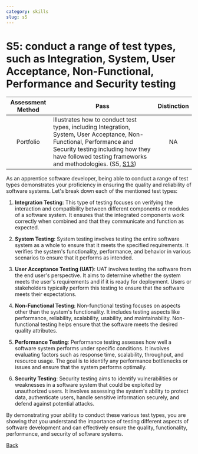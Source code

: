 ```yaml
---
category: skills
slug: s5
---
```


# S5: conduct a range of test types, such as Integration, System, User Acceptance, Non-Functional, Performance and Security testing

<!-- prettier-ignore -->
| Assessment Method | Pass | Distinction |
| :---: | --- | :---: |
| Portfolio | Illustrates how to conduct test types, including Integration, System, User Acceptance, Non-Functional, Performance and Security testing including how they have followed testing frameworks and methodologies. (S5, [S13](../skills/s13.md)) | NA |

As an apprentice software developer, being able to conduct a range of test types
demonstrates your proficiency in ensuring the quality and reliability of
software systems. Let's break down each of the mentioned test types:

1. **Integration Testing**: This type of testing focuses on verifying the
   interaction and compatibility between different components or modules of a
   software system. It ensures that the integrated components work correctly
   when combined and that they communicate and function as expected.

2. **System Testing**: System testing involves testing the entire software
   system as a whole to ensure that it meets the specified requirements. It
   verifies the system's functionality, performance, and behavior in various
   scenarios to ensure that it performs as intended.

3. **User Acceptance Testing (UAT)**: UAT involves testing the software from the
   end user's perspective. It aims to determine whether the system meets the
   user's requirements and if it is ready for deployment. Users or stakeholders
   typically perform this testing to ensure that the software meets their
   expectations.

4. **Non-Functional Testing**: Non-functional testing focuses on aspects other
   than the system's functionality. It includes testing aspects like
   performance, reliability, scalability, usability, and maintainability.
   Non-functional testing helps ensure that the software meets the desired
   quality attributes.

5. **Performance Testing**: Performance testing assesses how well a software
   system performs under specific conditions. It involves evaluating factors
   such as response time, scalability, throughput, and resource usage. The goal
   is to identify any performance bottlenecks or issues and ensure that the
   system performs optimally.

6. **Security Testing**: Security testing aims to identify vulnerabilities or
   weaknesses in a software system that could be exploited by unauthorized
   users. It involves assessing the system's ability to protect data,
   authenticate users, handle sensitive information securely, and defend against
   potential attacks.

By demonstrating your ability to conduct these various test types, you are
showing that you understand the importance of testing different aspects of
software development and can effectively ensure the quality, functionality,
performance, and security of software systems.

[Back](../README.md)
